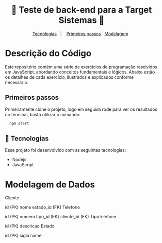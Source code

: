 <h1 align="center">🚀 Teste de back-end para a Target Sistemas 🚀</h1>

<div align="center">
  <a href="#-tecnologias">Tecnologias</a>&nbsp;&nbsp;&nbsp;|&nbsp;&nbsp;&nbsp;
  <a href="#-Primeiros passos">Primeiros passos</a>&nbsp;&nbsp;
  <a href="#-Modelagem de Dados">Modelagem</a>&nbsp;&nbsp;
</div>

# Descrição do Código

Este repositório contém uma série de exercícios de programação resolvidos em JavaScript, abordando conceitos fundamentais e lógicos. Abaixo estão os detalhes de cada exercício, ilustrados e explicados conforme necessário.

## Primeiros passos

Primeiramente clone o projeto, logo em seguida rode para ver os resultados no terminal, basta utilizar o comando:

```bash
  npm start
```

## 🚀 Tecnologias

Esse projeto foi desenvolvido com as seguintes tecnologias:

- Nodejs
- JavaScript

# Modelagem de Dados

Cliente

id (PK)
nome
estado_id (FK)
Telefone

id (PK)
numero
tipo_id (FK)
cliente_id (FK)
TipoTelefone

id (PK)
descricao
Estado

id (PK)
sigla
nome
